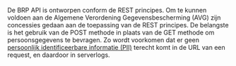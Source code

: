 De BRP API is ontworpen conform de REST principes. Om te kunnen voldoen aan de Algemene Verordening Gegevensbescherming (AVG) zijn concessies gedaan aan de toepassing van de REST principes. De belangste is het gebruik van de POST methode in plaats van de GET methode om persoonsgegevens te bevragen. Zo wordt voorkomen dat er geen [persoonlijk identificeerbare informatie (PII)](https://piwikpro.nl/blog/pii-niet-pii-en-persoonsgegevens/) terecht komt in de URL van een request, en daardoor in serverlogs.
